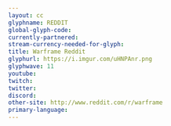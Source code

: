 ```yaml
---
layout: cc
glyphname: REDDIT
global-glyph-code: 
currently-partnered: 
stream-currency-needed-for-glyph: 
title: Warframe Reddit
glyphurl: https://i.imgur.com/uHNPAnr.png
glyphwave: 11
youtube: 
twitch: 
twitter: 
discord: 
other-site: http://www.reddit.com/r/warframe
primary-language: 
---
```


